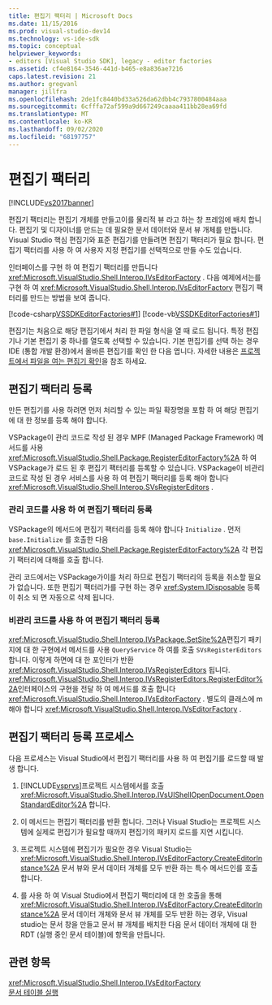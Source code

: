 ```yaml
---
title: 편집기 팩터리 | Microsoft Docs
ms.date: 11/15/2016
ms.prod: visual-studio-dev14
ms.technology: vs-ide-sdk
ms.topic: conceptual
helpviewer_keywords:
- editors [Visual Studio SDK], legacy - editor factories
ms.assetid: cf4e8164-3546-441d-b465-e8a836ae7216
caps.latest.revision: 21
ms.author: gregvanl
manager: jillfra
ms.openlocfilehash: 2de1fc8440bd33a526da62dbb4c7937800484aaa
ms.sourcegitcommit: 6cfffa72af599a9d667249caaaa411bb28ea69fd
ms.translationtype: MT
ms.contentlocale: ko-KR
ms.lasthandoff: 09/02/2020
ms.locfileid: "68197757"
---
```

# <a name="editor-factories"></a>편집기 팩터리
[!INCLUDE[vs2017banner](../includes/vs2017banner.md)]

편집기 팩터리는 편집기 개체를 만들고이를 물리적 뷰 라고 하는 창 프레임에 배치 합니다. 편집기 및 디자이너를 만드는 데 필요한 문서 데이터와 문서 뷰 개체를 만듭니다. Visual Studio 핵심 편집기와 표준 편집기를 만들려면 편집기 팩터리가 필요 합니다. 편집기 팩터리를 사용 하 여 사용자 지정 편집기를 선택적으로 만들 수도 있습니다.  
  
 인터페이스를 구현 하 여 편집기 팩터리를 만듭니다 <xref:Microsoft.VisualStudio.Shell.Interop.IVsEditorFactory> . 다음 예제에서는를 구현 하 여 <xref:Microsoft.VisualStudio.Shell.Interop.IVsEditorFactory> 편집기 팩터리를 만드는 방법을 보여 줍니다.  
  
 [!code-csharp[VSSDKEditorFactories#1](../snippets/csharp/VS_Snippets_VSSDK/vssdkeditorfactories/cs/vssdkeditorfactoriespackage.cs#1)]
 [!code-vb[VSSDKEditorFactories#1](../snippets/visualbasic/VS_Snippets_VSSDK/vssdkeditorfactories/vb/vssdkeditorfactoriespackage.vb#1)]  
  
 편집기는 처음으로 해당 편집기에서 처리 한 파일 형식을 열 때 로드 됩니다. 특정 편집기나 기본 편집기 중 하나를 열도록 선택할 수 있습니다. 기본 편집기를 선택 하는 경우 IDE (통합 개발 환경)에서 올바른 편집기를 확인 한 다음 엽니다. 자세한 내용은 [프로젝트에서 파일을 여는 편집기 확인](../extensibility/internals/determining-which-editor-opens-a-file-in-a-project.md)을 참조 하세요.  
  
## <a name="registering-editor-factories"></a>편집기 팩터리 등록  
 만든 편집기를 사용 하려면 먼저 처리할 수 있는 파일 확장명을 포함 하 여 해당 편집기에 대 한 정보를 등록 해야 합니다.  
  
 VSPackage이 관리 코드로 작성 된 경우 MPF (Managed Package Framework) 메서드를 사용 <xref:Microsoft.VisualStudio.Shell.Package.RegisterEditorFactory%2A> 하 여 VSPackage가 로드 된 후 편집기 팩터리를 등록할 수 있습니다. VSPackage이 비관리 코드로 작성 된 경우 서비스를 사용 하 여 편집기 팩터리를 등록 해야 합니다 <xref:Microsoft.VisualStudio.Shell.Interop.SVsRegisterEditors> .  
  
### <a name="registering-an-editor-factory-by-using-managed-code"></a>관리 코드를 사용 하 여 편집기 팩터리 등록  
 VSPackage의 메서드에 편집기 팩터리를 등록 해야 합니다 `Initialize` . 먼저 `base.Initialize` 를 호출한 다음 <xref:Microsoft.VisualStudio.Shell.Package.RegisterEditorFactory%2A> 각 편집기 팩터리에 대해를 호출 합니다.  
  
 관리 코드에서는 VSPackage가이를 처리 하므로 편집기 팩터리의 등록을 취소할 필요가 없습니다. 또한 편집기 팩터리가를 구현 하는 경우 <xref:System.IDisposable> 등록이 취소 되 면 자동으로 삭제 됩니다.  
  
### <a name="registering-an-editor-factory-by-using-unmanaged-code"></a>비관리 코드를 사용 하 여 편집기 팩터리 등록  
 <xref:Microsoft.VisualStudio.Shell.Interop.IVsPackage.SetSite%2A>편집기 패키지에 대 한 구현에서 메서드를 사용 `QueryService` 하 여를 호출 `SVsRegisterEditors` 합니다. 이렇게 하면에 대 한 포인터가 반환 <xref:Microsoft.VisualStudio.Shell.Interop.IVsRegisterEditors> 됩니다. <xref:Microsoft.VisualStudio.Shell.Interop.IVsRegisterEditors.RegisterEditor%2A>인터페이스의 구현을 전달 하 여 메서드를 호출 합니다 <xref:Microsoft.VisualStudio.Shell.Interop.IVsEditorFactory> . 별도의 클래스에 m 해야 합니다 <xref:Microsoft.VisualStudio.Shell.Interop.IVsEditorFactory> .  
  
## <a name="the-editor-factory-registration-process"></a>편집기 팩터리 등록 프로세스  
 다음 프로세스는 Visual Studio에서 편집기 팩터리를 사용 하 여 편집기를 로드할 때 발생 합니다.  
  
1. [!INCLUDE[vsprvs](../includes/vsprvs-md.md)]프로젝트 시스템에서를 호출 <xref:Microsoft.VisualStudio.Shell.Interop.IVsUIShellOpenDocument.OpenStandardEditor%2A> 합니다.  
  
2. 이 메서드는 편집기 팩터리를 반환 합니다. 그러나 Visual Studio는 프로젝트 시스템에 실제로 편집기가 필요할 때까지 편집기의 패키지 로드를 지연 시킵니다.  
  
3. 프로젝트 시스템에 편집기가 필요한 경우 Visual Studio는 <xref:Microsoft.VisualStudio.Shell.Interop.IVsEditorFactory.CreateEditorInstance%2A> 문서 뷰와 문서 데이터 개체를 모두 반환 하는 특수 메서드인를 호출 합니다.  
  
4. 를 사용 하 여 Visual Studio에서 편집기 팩터리에 대 한 호출을 통해 <xref:Microsoft.VisualStudio.Shell.Interop.IVsEditorFactory.CreateEditorInstance%2A> 문서 데이터 개체와 문서 뷰 개체를 모두 반환 하는 경우, Visual studio는 문서 창을 만들고 문서 뷰 개체를 배치한 다음 문서 데이터 개체에 대 한 RDT (실행 중인 문서 테이블)에 항목을 만듭니다.  
  
## <a name="see-also"></a>관련 항목  
 <xref:Microsoft.VisualStudio.Shell.Interop.IVsEditorFactory>   
 [문서 테이블 실행](../extensibility/internals/running-document-table.md)
